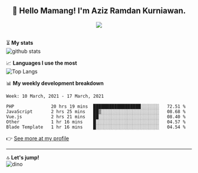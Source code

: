 <h2 align="center">👋 Hello Mamang! I'm Aziz Ramdan Kurniawan.</h2>  
<p align="center">
  <img src="https://komarev.com/ghpvc/?username=azizramdan"> <br><br>
</p>
    
⏳ **My stats**  
![github stats](https://github-readme-stats.vercel.app/api?username=azizramdan&show_icons=true&count_private=true&title_color=000&hide_border=true&hide_title=true)  

📈 **Languages I use the most**  
![Top Langs](https://github-readme-stats.vercel.app/api/top-langs/?username=azizramdan&layout=compact&langs_count=6&hide=tsql&hide_border=true&hide_title=true&exclude_repo=Futsal-Go,Futsal-Go-Admin,Sistem-Informasi-Sensus-Harian-Rawat-Inap)  

📊 **My weekly development breakdown**
<!--START_SECTION:waka-->
```text
Week: 10 March, 2021 - 17 March, 2021

PHP              20 hrs 19 mins  ██████████████████░░░░░░░   72.51 % 
JavaScript       2 hrs 25 mins   ██▒░░░░░░░░░░░░░░░░░░░░░░   08.68 % 
Vue.js           2 hrs 21 mins   ██░░░░░░░░░░░░░░░░░░░░░░░   08.40 % 
Other            1 hr 16 mins    █░░░░░░░░░░░░░░░░░░░░░░░░   04.57 % 
Blade Template   1 hr 16 mins    █░░░░░░░░░░░░░░░░░░░░░░░░   04.54 % 
```
<!--END_SECTION:waka-->
👉 [See more at my profile](https://wakatime.com/@azizramdan)
***
🔝 **Let's jump!**  
![dino](https://raw.githubusercontent.com/azizramdan/azizramdan/master/dino.gif)  
